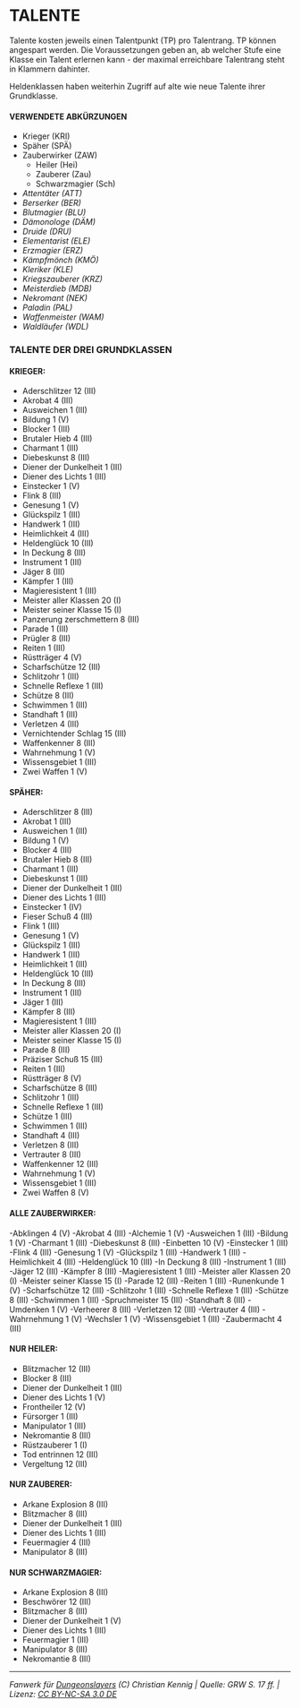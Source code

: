 # TALENTE

Talente kosten jeweils einen Talentpunkt (TP) pro Talentrang. TP können angespart werden. Die Voraussetzungen geben an, ab welcher Stufe eine Klasse ein Talent erlernen kann - der maximal erreichbare Talentrang steht in Klammern dahinter.

Heldenklassen haben weiterhin Zugriff auf alte wie neue Talente ihrer Grundklasse.

#### VERWENDETE ABKÜRZUNGEN

- Krieger (KRI)
- Späher (SPÄ)
- Zauberwirker (ZAW)
  - Heiler (Hei)
  - Zauberer (Zau)
  - Schwarzmagier (Sch)
- _Attentäter (ATT)_
- _Berserker (BER)_
- _Blutmagier (BLU)_
- _Dämonologe (DÄM)_
- _Druide (DRU)_
- _Elementarist (ELE)_
- _Erzmagier (ERZ)_
- _Kämpfmönch (KMÖ)_
- _Kleriker (KLE)_
- _Kriegszauberer (KRZ)_
- _Meisterdieb (MDB)_
- _Nekromant (NEK)_
- _Paladin (PAL)_
- _Waffenmeister (WAM)_
- _Waldläufer (WDL)_

### TALENTE DER DREI GRUNDKLASSEN

#### KRIEGER:

- Aderschlitzer 12 (III)
- Akrobat 4 (III)
- Ausweichen 1 (III)
- Bildung 1 (V)
- Blocker 1 (III)
- Brutaler Hieb 4 (III)
- Charmant 1 (III)
- Diebeskunst 8 (III)
- Diener der Dunkelheit 1 (III)
- Diener des Lichts 1 (III)
- Einstecker 1 (V)
- Flink 8 (III)
- Genesung 1 (V)
- Glückspilz 1 (III)
- Handwerk 1 (III)
- Heimlichkeit 4 (III)
- Heldenglück 10 (III)
- In Deckung 8 (III)
- Instrument 1 (III)
- Jäger 8 (III)
- Kämpfer 1 (III)
- Magieresistent 1 (III)
- Meister aller Klassen 20 (I)
- Meister seiner Klasse 15 (I)
- Panzerung zerschmettern 8 (III)
- Parade 1 (III)
- Prügler 8 (III)
- Reiten 1 (III)
- Rüstträger 4 (V)
- Scharfschütze 12 (III)
- Schlitzohr 1 (III)
- Schnelle Reflexe 1 (III)
- Schütze 8 (III)
- Schwimmen 1 (III)
- Standhaft 1 (III)
- Verletzen 4 (III)
- Vernichtender Schlag 15 (III)
- Waffenkenner 8 (III)
- Wahrnehmung 1 (V)
- Wissensgebiet 1 (III)
- Zwei Waffen 1 (V)

#### SPÄHER:

- Aderschlitzer 8 (III)
- Akrobat 1 (III)
- Ausweichen 1 (III)
- Bildung 1 (V)
- Blocker 4 (III)
- Brutaler Hieb 8 (III)
- Charmant 1 (III)
- Diebeskunst 1 (III)
- Diener der Dunkelheit 1 (III)
- Diener des Lichts 1 (III)
- Einstecker 1 (IV)
- Fieser Schuß 4 (III)
- Flink 1 (III)
- Genesung 1 (V)
- Glückspilz 1 (III)
- Handwerk 1 (III)
- Heimlichkeit 1 (III)
- Heldenglück 10 (III)
- In Deckung 8 (III)
- Instrument 1 (III)
- Jäger 1 (III)
- Kämpfer 8 (III)
- Magieresistent 1 (III)
- Meister aller Klassen 20 (I)
- Meister seiner Klasse 15 (I)
- Parade 8 (III)
- Präziser Schuß 15 (III)
- Reiten 1 (III)
- Rüstträger 8 (V)
- Scharfschütze 8 (III)
- Schlitzohr 1 (III)
- Schnelle Reflexe 1 (III)
- Schütze 1 (III)
- Schwimmen 1 (III)
- Standhaft 4 (III)
- Verletzen 8 (III)
- Vertrauter 8 (III)
- Waffenkenner 12 (III)
- Wahrnehmung 1 (V)
- Wissensgebiet 1 (III)
- Zwei Waffen 8 (V)

#### ALLE ZAUBERWIRKER:

-Abklingen 4 (V)
-Akrobat 4 (III)
-Alchemie 1 (V)
-Ausweichen 1 (III)
-Bildung 1 (V)
-Charmant 1 (III)
-Diebeskunst 8 (III)
-Einbetten 10 (V)
-Einstecker 1 (III)
-Flink 4 (III)
-Genesung 1 (V)
-Glückspilz 1 (III)
-Handwerk 1 (III)
-Heimlichkeit 4 (III)
-Heldenglück 10 (III)
-In Deckung 8 (III)
-Instrument 1 (III)
-Jäger 12 (III)
-Kämpfer 8 (III)
-Magieresistent 1 (III)
-Meister aller Klassen 20 (I)
-Meister seiner Klasse 15 (I)
-Parade 12 (III)
-Reiten 1 (III)
-Runenkunde 1 (V)
-Scharfschütze 12 (III)
-Schlitzohr 1 (III)
-Schnelle Reflexe 1 (III)
-Schütze 8 (III)
-Schwimmen 1 (III)
-Spruchmeister 15 (III)
-Standhaft 8 (III)
-Umdenken 1 (V)
-Verheerer 8 (III)
-Verletzen 12 (III)
-Vertrauter 4 (III)
-Wahrnehmung 1 (V)
-Wechsler 1 (V)
-Wissensgebiet 1 (III)
-Zaubermacht 4 (III)

#### NUR HEILER:

- Blitzmacher 12 (III)
- Blocker 8 (III)
- Diener der Dunkelheit 1 (III)
- Diener des Lichts 1 (V)
- Frontheiler 12 (V)
- Fürsorger 1 (III)
- Manipulator 1 (III)
- Nekromantie 8 (III)
- Rüstzauberer 1 (I)
- Tod entrinnen 12 (III)
- Vergeltung 12 (III)

#### NUR ZAUBERER:

- Arkane Explosion 8 (III)
- Blitzmacher 8 (III)
- Diener der Dunkelheit 1 (III)
- Diener des Lichts 1 (III)
- Feuermagier 4 (III)
- Manipulator 8 (III)

#### NUR SCHWARZMAGIER:

- Arkane Explosion 8 (III)
- Beschwörer 12 (III)
- Blitzmacher 8 (III)
- Diener der Dunkelheit 1 (V)
- Diener des Lichts 1 (III)
- Feuermagier 1 (III)
- Manipulator 8 (III)
- Nekromantie 8 (III)

---

_Fanwerk für [Dungeonslayers](https://www.dungeonslayers.net/) (C) Christian Kennig | Quelle: GRW S. 17 ff. | Lizenz: [CC BY-NC-SA 3.0 DE](https://creativecommons.org/licenses/by-nc-sa/3.0/de/)_
